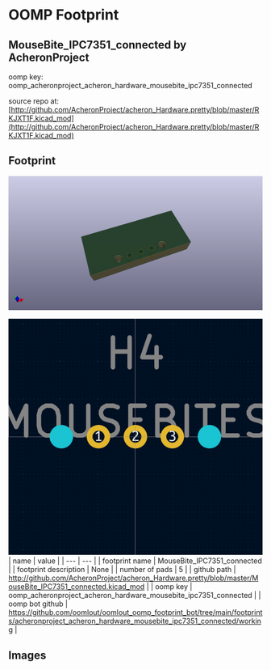 # OOMP Footprint  
## MouseBite_IPC7351_connected  by AcheronProject  
  
oomp key: oomp_acheronproject_acheron_hardware_mousebite_ipc7351_connected  
  
source repo at: [http://github.com/AcheronProject/acheron_Hardware.pretty/blob/master/RKJXT1F.kicad_mod](http://github.com/AcheronProject/acheron_Hardware.pretty/blob/master/RKJXT1F.kicad_mod)  
## Footprint  
  
[![working_kicad_pcb_3d.png](working_kicad_pcb_3d_600.png)](working_kicad_pcb_3d.png)  
  
[![working.png](working_600.png)](working.png)  
| name | value | 
| --- | --- | 
| footprint name | MouseBite_IPC7351_connected | 
| footprint description | None | 
| number of pads | 5 | 
| github path | http://github.com/AcheronProject/acheron_Hardware.pretty/blob/master/MouseBite_IPC7351_connected.kicad_mod | 
| oomp key | oomp_acheronproject_acheron_hardware_mousebite_ipc7351_connected | 
| oomp bot github | https://github.com/oomlout/oomlout_oomp_footprint_bot/tree/main/footprints/acheronproject_acheron_hardware_mousebite_ipc7351_connected/working | 
## Images  
